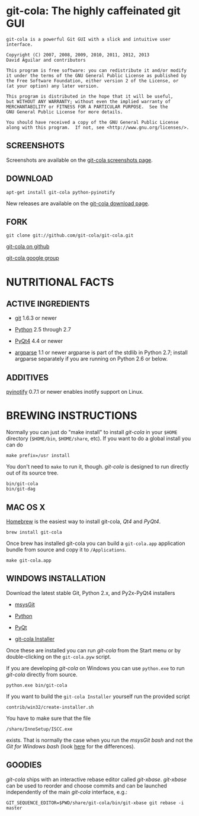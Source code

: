 # git-cola: The highly caffeinated git GUI

    git-cola is a powerful Git GUI with a slick and intuitive user interface.

    Copyright (C) 2007, 2008, 2009, 2010, 2011, 2012, 2013
    David Aguilar and contributors

    This program is free software: you can redistribute it and/or modify
    it under the terms of the GNU General Public License as published by
    the Free Software Foundation, either version 2 of the License, or
    (at your option) any later version.

    This program is distributed in the hope that it will be useful,
    but WITHOUT ANY WARRANTY; without even the implied warranty of
    MERCHANTABILITY or FITNESS FOR A PARTICULAR PURPOSE.  See the
    GNU General Public License for more details.

    You should have received a copy of the GNU General Public License
    along with this program.  If not, see <http://www.gnu.org/licenses/>.

## SCREENSHOTS

Screenshots are available on the
[git-cola screenshots page](http://git-cola.github.io/screenshots.html).

## DOWNLOAD

    apt-get install git-cola python-pyinotify

New releases are available on the
[git-cola download page](http://git-cola.github.io/downloads.html).

## FORK

    git clone git://github.com/git-cola/git-cola.git

[git-cola on github](https://github.com/git-cola/git-cola)

[git-cola google group](http://groups.google.com/group/git-cola/)


# NUTRITIONAL FACTS


## ACTIVE INGREDIENTS

* [git](http://git-scm.com/) 1.6.3 or newer

* [Python](http://python.org/) 2.5 through 2.7

* [PyQt4](http://www.riverbankcomputing.co.uk/software/pyqt/download) 4.4 or newer

* [argparse](https://pypi.python.org/pypi/argparse) 1.1 or newer
  argparse is part of the stdlib in Python 2.7; install argparse separately if
  you are running on Python 2.6 or below.

## ADDITIVES

[pyinotify](https://github.com/seb-m/pyinotify) 0.7.1 or newer
enables inotify support on Linux.

# BREWING INSTRUCTIONS

Normally you can just do "make install" to install *git-cola*
in your `$HOME` directory (`$HOME/bin`, `$HOME/share`, etc).
If you want to do a global install you can do

    make prefix=/usr install

You don't need to `make` to run it, though.
*git-cola* is designed to run directly out of its source tree.

    bin/git-cola
    bin/git-dag

## MAC OS X

[Homebrew](http://mxcl.github.com/homebrew/) is the easiest way to install
git-cola, *Qt4* and *PyQt4*.

    brew install git-cola

Once brew has installed git-cola you can build a `git-cola.app`
application bundle from source and copy it to `/Applications`.

    make git-cola.app

## WINDOWS INSTALLATION

Download the latest stable Git, Python 2.x, and Py2x-PyQt4 installers

* [msysGit](http://msysgit.github.com/)

* [Python](http://python.org/download/)

* [PyQt](http://www.riverbankcomputing.co.uk/software/pyqt/download/)

* [git-cola Installer](https://github.com/git-cola/git-cola/downloads)

Once these are installed you can run *git-cola* from the Start menu or
by double-clicking on the `git-cola.pyw` script.

If you are developing *git-cola* on Windows you can use `python.exe` to run
*git-cola* directly from source.

    python.exe bin/git-cola

If you want to build the `git-cola Installer` yourself run the provided script

    contrib/win32/create-installer.sh

You have to make sure that the file

    /share/InnoSetup/ISCC.exe

exists. That is normally the case when you run the *msysGit bash* and
not the *Git for Windows bash* (look [here](http://msysgit.github.com/)
for the differences).

## GOODIES

*git-cola* ships with an interactive rebase editor called *git-xbase*.
*git-xbase* can be used to reorder and choose commits and can be launched
independently of the main *git-cola* interface, e.g.:

    GIT_SEQUENCE_EDITOR=$PWD/share/git-cola/bin/git-xbase git rebase -i master

